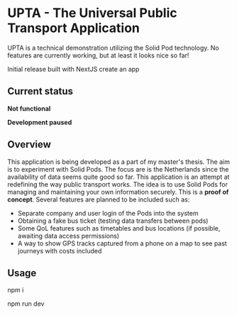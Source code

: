 
# UPTA - The Universal Public Transport Application
UPTA is a technical demonstration utilizing the Solid Pod technology. No features are currently working, but at least it looks nice so far!

Initial release built with NextJS create an app

## Current status
**Not functional**

**Development paused**

## Overview
This application is being developed as a part of my master's thesis. The aim is to experiment with Solid Pods. The focus are is the Netherlands since the availability of data seems quite good so far. This application is an attempt at redefining the way public transport works. The idea is to use Solid Pods for managing and maintaining your own information securely. This is a **proof of concept**. Several features are planned to be included such as:

- Separate company and user login of the Pods into the system
- Obtaining a fake bus ticket (testing data transfers between pods)
- Some QoL features such as timetables and bus locations (if possible, awaiting data access permissions)
- A way to show GPS tracks captured from a phone on a map to see past journeys with costs included

## Usage

npm i 

npm run dev



